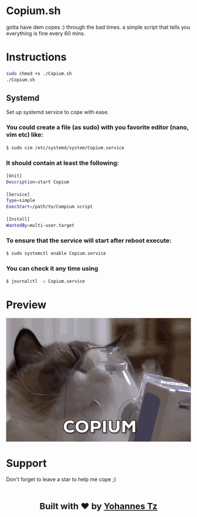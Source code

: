 # Copium.sh
gotta have dem copes :) through the bad times. a simple script that
tells you everything is fine every 60 mins.

# Instructions

```bash
sudo chmod +x ./Copium.sh
./Copium.sh
```
## Systemd
Set up systemd service to cope with ease.

### You could create a file (as sudo) with you favorite editor (nano, vim etc) like:
```bash 
$ sudo vim /etc/systemd/system/Copium.service
```

### It should contain at least the following:
```bash
[Unit]
Description=start Copium

[Service]
Type=simple
ExecStart=/path/to/Compium script

[Install]
WantedBy=multi-user.target
```

### To ensure that the service will start after reboot execute: 
```bash
$ sudo systemctl enable Copium.service
```

### You can check it any time using
```bash
$ journalctl -u Copium.service
```


# Preview
![Cat taking copium](/copium-cat.gif)

# Support

Don't forget to leave a star to help me cope ;)

<div align="center">
  <h1><sub>Built with ❤︎ by
  <a href="http://yohannestz.netlify.app/">Yohannes Tz</a><h1>
</div>